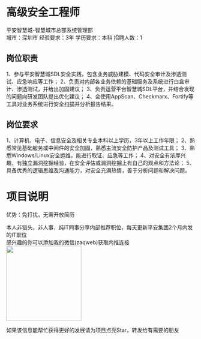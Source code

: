# 高级安全工程师
平安智慧城-智慧城市总部系统管理部  
城市：深圳市 经验要求：3年 学历要求：本科  招聘人数：1

## 岗位职责
1、参与平安智慧城SDL安全实践，包含业务威胁建模、代码安全审计及渗透测试、应急响应等工作；
   2、负责对内部各业务依赖的基础服务及系统进行白盒审计、渗透测试，并给出加固建议；
   3、负责运营平台智慧城SDL平台，并结合发现的问题向研发团队提出优化建议；
   4、会使用AppScan、Checkmarx、Fortify等工具对业务系统进行安全扫描并分析报告结果。

## 岗位要求
1、计算机、电子、信息安全及相关专业本科以上学历，3年以上工作年限；
   2、熟悉常见基础服务或中间件的安全加固，熟悉主流安全防护产品及测试工具；
   3、熟悉Windows/Linux安全运维，能进行取证、应急等工作；
   4、对安全有浓厚兴趣，有独立漏洞挖掘经验，在安全评估或漏洞挖掘上有自己的观点和方法论；
   5、具备优秀的逻辑思维及沟通能力，对安全充满热情，善于分析问题和解决问题。

# 项目说明

优势：免打扰，无需开放简历

本人非猎头，非人事，纯IT同事分享内部推荐职位，每天更新平安集团2个月内发的IT职位  
感兴趣的你可以添加我的微信(zaqweb)获取内推连接  
<img src="https://github.com/zaqweb/PA-IT-JOBS/blob/master/WechatICode.jpeg"  height="200" width="200">

如果该信息能帮忙获得更好的发展请为项目点亮Star，转发给有需要的朋友




